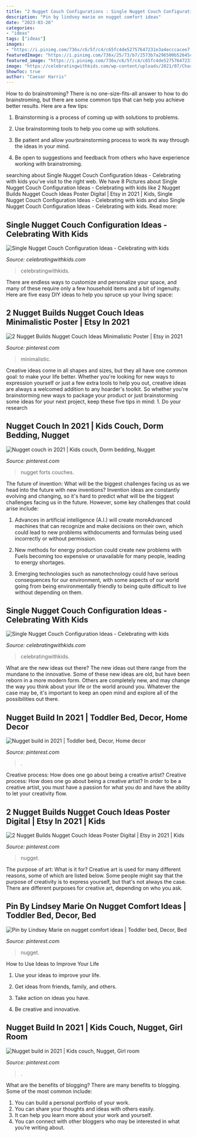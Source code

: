 ```yaml
---
title: "2 Nugget Couch Configurations : Single Nugget Couch Configuration Ideas"
description: "Pin by lindsey marie on nugget comfort ideas"
date: "2023-03-26"
categories:
- "ideas"
tags: ["ideas"]
images:
- "https://i.pinimg.com/736x/c6/5f/c4/c65fc4de52757647231e3a4ecccacee7.jpg"
featuredImage: "https://i.pinimg.com/736x/25/73/b7/2573b7a296500b52645c9933b60587cd.jpg"
featured_image: "https://i.pinimg.com/736x/c6/5f/c4/c65fc4de52757647231e3a4ecccacee7.jpg"
image: "https://celebratingwithkids.com/wp-content/uploads/2021/07/Charleston-Crafted-06-1536x858.jpg"
ShowToc: true
author: "Caesar Harris"
---
```



How to do brainstroming?
There is no one-size-fits-all answer to how to do brainstroming, but there are some common tips that can help you achieve better results. Here are a few tips:
1. Brainstorming is a process of coming up with solutions to problems.

2. Use brainstorming tools to help you come up with solutions.

3. Be patient and allow yourbrainstorming process to work its way through the ideas in your mind.

4. Be open to suggestions and feedback from others who have experience working with brainstroming.

	

		
searching about Single Nugget Couch Configuration Ideas - Celebrating with kids you've visit to the right web. We have 8 Pictures about Single Nugget Couch Configuration Ideas - Celebrating with kids like 2 Nugget Builds Nugget Couch Ideas Poster Digital | Etsy in 2021 | Kids, Single Nugget Couch Configuration Ideas - Celebrating with kids and also Single Nugget Couch Configuration Ideas - Celebrating with kids. Read more:
		
    
## Single Nugget Couch Configuration Ideas - Celebrating With Kids

<img loading=lazy src="https://celebratingwithkids.com/wp-content/uploads/2021/07/Charleston-Crafted-12-768x847.jpg" onerror="this.onerror=null;this.src='https://tse2.mm.bing.net/th?id=OIP.nC5Z4OQabjTZMkkXsSu6fAHaIK&amp;pid=15.1';" alt="Single Nugget Couch Configuration Ideas - Celebrating with kids">

_Source: celebratingwithkids.com_

>celebratingwithkids. 

	

There are endless ways to customize and personalize your space, and many of these require only a few household items and a bit of ingenuity. Here are five easy DIY ideas to help you spruce up your living space: 

    
## 2 Nugget Builds Nugget Couch Ideas Minimalistic Poster | Etsy In 2021

<img loading=lazy src="https://i.pinimg.com/736x/76/36/ee/7636eeb90e173657b0bf33aac34f6e08.jpg" onerror="this.onerror=null;this.src='https://tse3.mm.bing.net/th?id=OIP.gNpxLuZbYo6q_yeWpqioZAHaJ3&amp;pid=15.1';" alt="2 Nugget Builds Nugget Couch Ideas Minimalistic Poster | Etsy in 2021">

_Source: pinterest.com_

>minimalistic. 

	

Creative ideas come in all shapes and sizes, but they all have one common goal: to make your life better. Whether you're looking for new ways to expression yourself or just a few extra tools to help you out, creative ideas are always a welcomed addition to any hoarder's toolkit. So whether you're brainstorming new ways to package your product or just brainstorming some ideas for your next project, keep these five tips in mind: 1. Do your research

    
## Nugget Couch In 2021 | Kids Couch, Dorm Bedding, Nugget

<img loading=lazy src="https://i.pinimg.com/736x/1d/a0/56/1da0562e437988fe233411459263e89b.jpg" onerror="this.onerror=null;this.src='https://tse2.mm.bing.net/th?id=OIP.EHfSfmrG2qTANB4ik04GtAHaE8&amp;pid=15.1';" alt="Nugget couch in 2021 | Kids couch, Dorm bedding, Nugget">

_Source: pinterest.com_

>nugget forts couches. 

	

The future of invention: What will be the biggest challenges facing us as we head into the future with new inventions?
Invention ideas are constantly evolving and changing, so it's hard to predict what will be the biggest challenges facing us in the future. However, some key challenges that could arise include:
1. Advances in artificial intelligence (A.I.) will create moreAdvanced machines that can recognize and make decisions on their own, which could lead to new problems withdocuments and formulas being used incorrectly or without permission.

2. New methods for energy production could create new problems with Fuels becoming too expensive or unavailable for many people, leading to energy shortages.

3. Emerging technologies such as nanotechnology could have serious consequences for our environment, with some aspects of our world going from being environmentally friendly to being quite difficult to live without depending on them.

    
## Single Nugget Couch Configuration Ideas - Celebrating With Kids

<img loading=lazy src="https://celebratingwithkids.com/wp-content/uploads/2021/07/Charleston-Crafted-06-1536x858.jpg" onerror="this.onerror=null;this.src='https://tse4.mm.bing.net/th?id=OIP.hVFTlUgssF0fpFmRIbzTAgHaEI&amp;pid=15.1';" alt="Single Nugget Couch Configuration Ideas - Celebrating with kids">

_Source: celebratingwithkids.com_

>celebratingwithkids. 

	

What are the new ideas out there?
The new ideas out there range from the mundane to the innovative. Some of these new ideas are old, but have been reborn in a more modern form. Others are completely new, and may change the way you think about your life or the world around you. Whatever the case may be, it's important to keep an open mind and explore all of the possibilities out there.

    
## Nugget Build In 2021 | Toddler Bed, Decor, Home Decor

<img loading=lazy src="https://i.pinimg.com/736x/25/73/b7/2573b7a296500b52645c9933b60587cd.jpg" onerror="this.onerror=null;this.src='https://tse1.mm.bing.net/th?id=OIP.ir5InH8zChDr746hNrbRiwHaIQ&amp;pid=15.1';" alt="Nugget build in 2021 | Toddler bed, Decor, Home decor">

_Source: pinterest.com_

>. 

	

Creative process: How does one go about being a creative artist?
Creative process: How does one go about being a creative artist?
In order to be a creative artist, you must have a passion for what you do and have the ability to let your creativity flow.

    
## 2 Nugget Builds Nugget Couch Ideas Poster Digital | Etsy In 2021 | Kids

<img loading=lazy src="https://i.pinimg.com/736x/c6/5f/c4/c65fc4de52757647231e3a4ecccacee7.jpg" onerror="this.onerror=null;this.src='https://tse3.mm.bing.net/th?id=OIP.9zVIqDOdFIuimuaXXvf5-wHaJQ&amp;pid=15.1';" alt="2 Nugget Builds Nugget Couch Ideas Poster Digital | Etsy in 2021 | Kids">

_Source: pinterest.com_

>nugget. 

	

The purpose of art: What is it for?
Creative art is used for many different reasons, some of which are listed below. Some people might say that the purpose of creativity is to express yourself, but that's not always the case. There are different purposes for creative art, depending on who you ask.

    
## Pin By Lindsey Marie On Nugget Comfort Ideas | Toddler Bed, Decor, Bed

<img loading=lazy src="https://i.pinimg.com/736x/6b/b6/86/6bb6864272ba5003857958507f8d0ea3.jpg" onerror="this.onerror=null;this.src='https://tse1.mm.bing.net/th?id=OIP.wuxlWK-QEMnh4iaSbndiRQHaJ3&amp;pid=15.1';" alt="Pin by Lindsey Marie on nugget comfort ideas | Toddler bed, Decor, Bed">

_Source: pinterest.com_

>nugget. 

	

How to Use Ideas to Improve Your Life
1. Use your ideas to improve your life.
2. Get ideas from friends, family, and others.

3. Take action on ideas you have.

4. Be creative and innovative.

    
## Nugget Build In 2021 | Kids Couch, Nugget, Girl Room

<img loading=lazy src="https://i.pinimg.com/736x/33/fc/8c/33fc8cc220b3c3b57a545394b7183485.jpg" onerror="this.onerror=null;this.src='https://tse4.mm.bing.net/th?id=OIP.tAmq80F3EQAro2Lo6oA1BgHaJ4&amp;pid=15.1';" alt="Nugget build in 2021 | Kids couch, Nugget, Girl room">

_Source: pinterest.com_

>. 

	

What are the benefits of blogging?
There are many benefits to blogging. Some of the most common include: 
1. You can build a personal portfolio of your work. 
2. You can share your thoughts and ideas with others easily. 
3. It can help you learn more about your work and yourself. 
4. You can connect with other bloggers who may be interested in what you’re writing about. 

